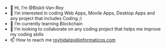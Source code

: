 - 👋 Hi, I’m @Biskit-Van-Roy
- 👀 I’m interested in coding Web Apps, Movile Apps, Desktop Apps and any project that includes Coding ;)
- 🌱 I’m currently learning Blockchain
- 💞️ I’m looking to collaborate on any coding project that helps me improve my coding skills
- 📫 How to reach me royhidalgo@informaticos.com

<!---
Biskit-Van-Roy/Biskit-Van-Roy is a ✨ special ✨ repository because its `README.md` (this file) appears on your GitHub profile.
You can click the Preview link to take a look at your changes.
--->

